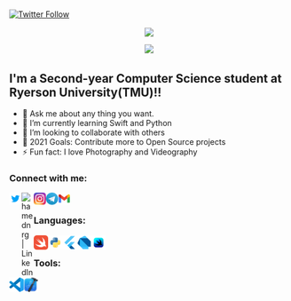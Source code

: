 <div align="center">
  <img src="" align="center"/>
</div>

[![Twitter Follow](https://img.shields.io/twitter/follow/AmirAli_Esi?style=social)](https://twitter.com/intent/follow?original_referer=https%3A%2F%2Fgithub.com%2FcodeSTACKr&screen_name=codeSTACKr)
<br>
<div align="center">
  <img src="https://i.ibb.co/1GwbN8c/GAUTAM-JAIN-1.png" align="center"/>
</div>
<p align="center">
  <b><img src="https://readme-typing-svg.herokuapp.com?font=Raleway&color=00A8FF&size=30&center=true&vCenter=true&lines=Hi+there%2C+I'm+Amir."></b>
</p>


## I'm a Second-year Computer Science student at Ryerson University(TMU)!!

- 💬 Ask me about any thing you want.
- 🌱 I’m currently learning Swift and Python
- 👯 I’m looking to collaborate with others
- 🥅 2021 Goals: Contribute more to Open Source projects
- ⚡ Fun fact: I love Photography and Videography



### Connect with me:



[<img align="left" alt="hamednrg | Twitter" width="22px" src="https://raw.githubusercontent.com/github/explore/80688e429a7d4ef2fca1e82350fe8e3517d3494d/topics/twitter/twitter.png" />][twitter]
[<img align="left" alt="hamednrg | LinkedIn" width="22px" src="https://cdn.jsdelivr.net/npm/simple-icons@v3/icons/linkedin.svg" />][linkedin]
[<img align="left" alt="hamednrg | Instagram" width="22px" src="https://raw.githubusercontent.com/github/explore/06c46459e7947c8a25f72798af696d66e202ac39/topics/instagram/instagram.png" />][instagram]
[<img align="left" alt="hamednrg | Instagram" width="22px" src="https://raw.githubusercontent.com/github/explore/80688e429a7d4ef2fca1e82350fe8e3517d3494d/topics/telegram/telegram.png" />][telegram]
[<img align="left" alt="hamednrg | Instagram" width="22px" src="https://raw.githubusercontent.com/github/explore/c48cd5d649ad3d397166ad3661a259bed9696ea6/topics/gmail/gmail.png" />][mail]

<br />

### Languages:



<img align="left" alt="Swift" width="26px" src="https://raw.githubusercontent.com/github/explore/80688e429a7d4ef2fca1e82350fe8e3517d3494d/topics/swift/swift.png" />

<img align="left" alt="Python" width="26px" src="https://raw.githubusercontent.com/github/explore/80688e429a7d4ef2fca1e82350fe8e3517d3494d/topics/python/python.png" />

<img align="left" alt="Flutter" width="26px" src="https://raw.githubusercontent.com/github/explore/cebd63002168a05a6a642f309227eefeccd92950/topics/flutter/flutter.png" />

<img align="left" alt="Dart" width="26px" src="https://raw.githubusercontent.com/github/explore/80688e429a7d4ef2fca1e82350fe8e3517d3494d/topics/dart/dart.png" />

<img align="left" alt="Visual Studio Code" width="26px" src="https://raw.githubusercontent.com/github/explore/ecafd74ee977bc5f312cb476f3ba8054ce232f0e/topics/swiftui/swiftui.png" />

<br />

### Tools: 

<img align="left" alt="Visual Studio Code" width="26px" src="https://raw.githubusercontent.com/github/explore/80688e429a7d4ef2fca1e82350fe8e3517d3494d/topics/visual-studio-code/visual-studio-code.png" />

<img align="left" alt="Xcode" width="26px" src="https://raw.githubusercontent.com/github/explore/530398b5c9b0fd57127e2564bd664575f02f52e4/topics/xcode/xcode.png" />







[twitter]: https://twitter.com/hamednrg
[instagram]: https://instagram.com/hamednrg
[linkedin]: https://www.linkedin.com/in/hamed-naji-1a3968161/
[mail]: hamednajirg@icloud.com 
[telegram]: telegram.me/hamednrg
